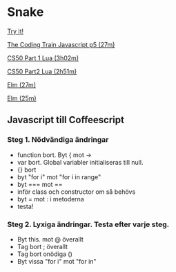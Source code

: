 # Snake

[Try it!](https://christernilsson.github.io/Lab/2017/027-snake/index.html)

[The Coding Train Javascript p5 (27m)](https://thecodingtrain.com/CodingChallenges/003-snake-game-p5.html)

[CS50 Part 1 Lua (3h02m)](https://www.youtube.com/watch?v=ld_xcXdRez4)

[CS50 Part2 Lua (2h51m)](https://www.youtube.com/watch?v=UOzRK3p26Dw)

[Elm (27m)](https://www.youtube.com/watch?v=okt6-T0IiNI)

[Elm (25m)](https://www.youtube.com/watch?v=kTwuPk3Lyxk)

## Javascript till Coffeescript

### Steg 1. Nödvändiga ändringar

- function bort. Byt { mot ->
- var bort. Global variabler initialiseras till null.
- {} bort
- byt "for i" mot "for i in range"
- byt === mot == 
- inför class och constructor om så behövs
- byt = mot : i metoderna
- testa!

### Steg 2. Lyxiga ändringar. Testa efter varje steg.

- Byt this. mot @ överallt
- Tag bort ; överallt
- Tag bort onödiga ()
- Byt vissa "for i" mot "for in"